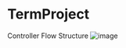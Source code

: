 # TermProject
Controller Flow Structure
![image](https://github.com/151-04-23-Term-Project/TermProject/assets/62639647/52c3adbe-0a49-440c-b586-0d7e48188c0b)
